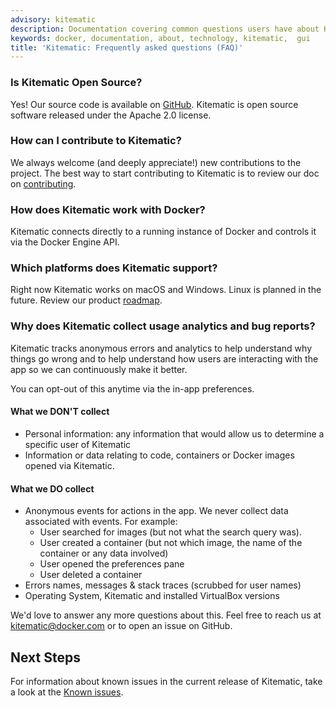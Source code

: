 ```yaml
---
advisory: kitematic
description: Documentation covering common questions users have about Kitematic
keywords: docker, documentation, about, technology, kitematic,  gui
title: 'Kitematic: Frequently asked questions (FAQ)'
---
```


### Is Kitematic Open Source?

Yes! Our source code is available on
[GitHub](https://github.com/kitematic/kitematic). Kitematic is open source
software released under the Apache 2.0 license.

### How can I contribute to Kitematic?

We always welcome (and deeply appreciate!) new contributions to the project. The
best way to start contributing to Kitematic is to review our doc on <a href="https://github.com/kitematic/kitematic/blob/master/CONTRIBUTING.md">contributing</a>.

### How does Kitematic work with Docker?

Kitematic connects directly to a running instance of Docker and controls it via
the Docker Engine API.

### Which platforms does Kitematic support?

Right now Kitematic works on macOS and Windows. Linux is planned in the
future.  Review our product <a
href="https://github.com/kitematic/kitematic/blob/master/ROADMAP.md">roadmap</a>.

### Why does Kitematic collect usage analytics and bug reports?

Kitematic tracks anonymous errors and analytics to help understand why things go
wrong and to help understand how users are interacting with the app so we can
continuously make it better.

You can opt-out of this anytime via the in-app preferences.

#### What we DON'T collect

- Personal information: any information that would allow us to determine a
  specific user of Kitematic
- Information or data relating to code, containers or Docker images opened via
  Kitematic.

#### What we DO collect

- Anonymous events for actions in the app. We never collect data associated with
  events. For example:
  - User searched for images (but not what the search query was).
  - User created a container (but not which image, the name of the container or
    any data involved)
  - User opened the preferences pane
  - User deleted a container
- Errors names, messages & stack traces (scrubbed for user names)
- Operating System, Kitematic and installed VirtualBox versions

We'd love to answer any more questions about this. Feel free to reach us at
kitematic@docker.com or to open an issue on GitHub.

## Next Steps

For information about known issues in the current release of Kitematic, take a
look at the [Known issues](./known-issues.md).
